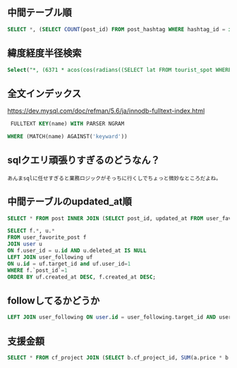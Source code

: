 ## 中間テーブル順

```sql
SELECT *, (SELECT COUNT(post_id) FROM post_hashtag WHERE hashtag_id = id) AS rank, (SELECT COUNT(review_id) FROM review_hashtag WHERE hashtag_id = id) AS foo FROM hashtag WHERE id IN (SELECT id FROM category_hashtag WHERE category_id = 1) ORDER BY rank + foo;
```

## 緯度経度半径検索

```sql
Select("*, (6371 * acos(cos(radians((SELECT lat FROM tourist_spot WHERE id = ?)))* cos(radians(lat))* cos(radians(lng) - radians((SELECT lng FROM tourist_spot WHERE id = ?)))+ sin(radians((SELECT lat FROM tourist_spot WHERE id = ?)))* sin(radians(lat)))) AS distance", query.ID, query.ID, query.ID).Having("distance <= ?", 5).Order("distance")
```

## 全文インデックス

https://dev.mysql.com/doc/refman/5.6/ja/innodb-fulltext-index.html

```sql
 FULLTEXT KEY(name) WITH PARSER NGRAM
```

```sql
WHERE (MATCH(name) AGAINST('keyward'))
```

## sqlクエリ頑張りすぎるのどうなん？
```
あんまsqlに任せすぎると業務ロジックがそっちに行くしでちょっと微妙なところだよね。
```

## 中間テーブルのupdated_at順

```sql
SELECT * FROM post INNER JOIN (SELECT post_id, updated_at FROM user_favorite_post WHERE user_id = 1) hoge ON post.id = hoge.post_id ORDER BY hoge.`updated_at` DESC;
```


```sql
SELECT f.*, u.*
FROM user_favorite_post f
JOIN user u
ON f.user_id = u.id AND u.deleted_at IS NULL
LEFT JOIN user_following uf
ON u.id = uf.target_id and uf.user_id=1
WHERE f.`post_id`=1
ORDER BY uf.created_at DESC, f.created_at DESC;
```

## followしてるかどうか

```sql
LEFT JOIN user_following ON user.id = user_following.target_id AND user_following.user_id = ?
```

## 支援金額

```sql
SELECT * FROM cf_project JOIN (SELECT b.cf_project_id, SUM(a.price * b.amount) AS amount_achieved FROM cf_return_gift_snapshot a LEFT JOIN payment_cf_return_gift b ON a.id = b.cf_return_gift_snapshot_id GROUP BY b.cf_project_id) t1 ON cf_project.id = t1.cf_project_id;
```